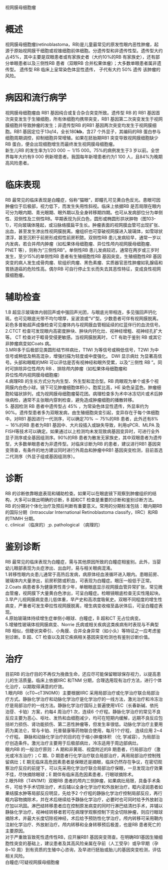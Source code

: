 视网膜母细胞瘤  
# 概述  
视网膜母细胞瘤(retinoblastoma，RB)是儿童最常见的原发性眼内恶性肿瘤，起源于原始视网膜干细胞或视锥细胞前体细胞。分遗传型和非遗传性型。遗传型大约占$45\%$，其中主要是双眼患者或有家族史者（大约$10\%$的RB 有家族史），还有部分单眼患者以及三侧性RB 患者（双眼RB 合并松果体瘤）；大多数单眼患者属非遗传型。 遗传型 RB  临床上呈常染色体显性遗传， 子代有大约 $50\%$ 遗传 该肿瘤的风险。  
# 病因和流行病学  
视网膜母细胞瘤由 RB1  基因纯合或复合杂合突变所致。遗传型 RB  的 RB1 基因首次突变发生于生殖细胞，所有体细胞均携带突变，RB1 基因第二次突变发生于视网膜细胞并导致肿瘤的发生；非遗传型RB 的RB1 基因两次突变均发生于视网膜细胞。RB1 基因定位于13q14，全长$180\mathbf{k}\mathbf{b}$，含27 个外显子，其编码的RB 蛋白参与细胞周期调控，抑制细胞异常增殖。如果在胚胎期RB1 突变导致视网膜细胞缺少RB 蛋白，便会出现细胞增生而最终发生视网膜母细胞瘤。  
新生儿RB 的发生率为$1/20\ 000{\sim}1/15\ 000$。$75\%$的病例发生于3 岁以前。全世界每年大约有9 000 例新增患者。我国每年新增患者约为1 100 人，且$84\%$为晚期高风险患者。  
# 临床表现  
RB 最常见的临床表现是白瞳症，俗称“猫眼”，即瞳孔可见黄白色反光。患眼可因肿瘤位于后极部，视力低下，而发生失用性斜视。临床上依据RB 是否局限在眼内可分为眼内期、青光眼期、眼外期以及全身转移期四期。也可从发病部位分为单侧性、双侧性及三侧性RB。早期表现为灰白色，圆形或椭圆形拱状肿物（图103-1），可向玻璃体隆起，或沿脉络膜扁平生长。肿瘤表面的视网膜血管可出现扩张、出血，甚至发生渗出性视网膜脱离。瘤组织也可穿破视网膜进入玻璃体，如雪球状漂浮，甚至沉积于前房形成假性前房积脓。双侧性RB 患儿发病较早，通常一岁以内发病，若合并颅内肿瘤（如松果体母细胞瘤、异位性颅内视网膜母细胞瘤、PNET 等），则称为“三侧性RB”。单侧性RB 患儿发病较迟，通常在两岁或三岁时发生，至少$15\%$的单侧性RB 患者有生殖细胞性RB 基因突变。生殖细胞性$R B$ 基因突变的病人发生成骨肉瘤、软组织肉瘤、黑色素瘤、实质器官恶性肿瘤如乳腺癌和胃肠道癌的危险性高。偶尔RB 可自行停止生长而失去其恶性特征，变成良性视网膜细胞瘤。  
# 辅助检查  
1.B 超显示玻璃体内弱回声或中强回声光团，与眼底光带相连，多见强回声钙化斑。也可见眼底光带不均匀增厚，呈波浪或“V”型。少数患者可伴有视网膜脱离。彩色多普勒超声成像检查可见瘤体内与视网膜血管相延续的红蓝伴行的血流信号。  
2.CTCT 检查可发现眼内高密度肿块、肿块内钙化灶、视神经增粗、视神经孔扩大等。 CT  检查对于眶骨受侵更敏感。当视网膜脱离时， CT  有助于鉴别 RB 或其它非肿瘤病变如Coats 病。  
3.MRI多于后极部见类圆形结节样病灶，T1WI 为等信号或稍低信号，T2WI  为中信号或稍低及稍高混杂，增强扫描为轻度或中度强化。 DWI  显示病灶 为显著高信号。头部和眼眶的MRI 可以评估是否有视神经和眼外受累，以及“三侧性 RB ”。同时可排除异位性颅内 RB 、排除颅内肿瘤（如松果体母细胞瘤和  
异位性颅内视网膜母细胞瘤）  
4.病理RB 的生长方式分为内生型、外生型和混合型。RB 肉眼观为单个或多个视网膜内白色小球。镜下可见肿瘤细胞体积小，胞浆比高，HE 染色呈蓝色。肿瘤细胞轮辐状排列，成为视网膜母细胞瘤菊花团。病理检查多为术中冰冻切片或术后肿块病检，通常不主张眼内穿刺检查，避免造成肿瘤细胞的播散转移。  
5. 基因检测 RB  患者中遗传型占 $45\%$ ，为常染色体显性遗传，外显率约为 $90\%$。遗传型患者多为双眼发病，由生殖细胞突变引起，变异存在于每个体细胞中。对RB1 基因进行一代测序，可以确定$70\%{\sim}75\%$的RB 患者，此外还有$8\%{\sim}16\%$的RB 患者为RB1 基因中、大片段插入或缺失导致，利用qPCR、MLPA 及FISH等技术可以确定。如果通过以上检测均未发现致病基因变异时，可进行全外显子测序或全基因组测序。$90\%$的RB 患者为散发无家族史，其中双眼患者为遗传型，大多数单眼患者为非遗传型。对临床诊断为RB 的患者，建议进行RB1 基因突变筛查，有条件的地方建议同时进行外周血和肿瘤中RB1 基因突变检测，目前首选二代测序（外显子组或基因组测序）。  
# 诊断  
RB 的诊断依靠眼底表现和辅助检查。如果可以在眼底镜下观察到肿瘤组织的结构，大多可以做出明确的诊断，B 超和CT 检查是重要的诊断和鉴别诊断方法。  
RB 的分期对个体化治疗及预后判断有重要意义。常用的分期标准包括：眼内期RB 的国际分期（Intraocular International Retinoblastoma classify，IIRC）和RB 的TNMH 分期。  
c. clinical （临床的）;p. pathological （病理的）  
# 鉴别诊断  
RB 最常见的临床表现为白瞳症，需与其他原因所致的白瞳症相鉴别。此外，当婴幼儿眼部表现为炎症渗出、出血时，易与相关眼病混淆。  
1.转移性眼内炎患儿通常于高热后发病，病原体经血液循环进入眼内。患眼前房、玻璃体内大量渗出，前房积脓或积血，可表现为白瞳症。眼压一般低于正常。  
2.Coats 病患者多为健康男性青少年，单眼眼底显示视网膜血管异常扩张，常见微血管瘤，视网膜下大量黄白色渗出，可呈白瞳症。检眼镜眼底检查无实性隆起块。  
3.早产儿视网膜病变患儿低体重，早产史和高浓度吸氧史。双眼不同程度的增生性病变，严重者可发生牵拉性视网膜脱离，增生病变收缩至晶状体后，可呈白瞳症表现。  
4.原始玻璃体持续增生症单侧小眼球、白瞳症，B 超和CT 无占位病变。  
5.增殖性玻璃体视网膜病变、Norrie 氏病或相关疾病这类疾病有时表现与不典型RB 相似，但睫状突牵引、小角膜、合并全身异常（如小头）等特征之一应考虑鉴别诊断。B 超、CT 检查以及其它疾病相关基因突变检测也有鉴别诊断价值。  
# 治疗  
目前RB 的治疗目的不再仅为挽救生命，还应尽可能保留眼球保存视力，以提高患儿的生活质量。临床上依据IIRC 和TNM 分期，合理选用现有治疗方法，进行个体化治疗，以期取得满意的疗效。  
1.眼内RB（cT0\~cT3N0M0）主要根据IIRC 采用局部治疗或化学治疗联合局部治疗方式。静脉化学治疗和动脉化学治疗是化学治疗的一线方法，激光治疗和冷冻治疗是局部治疗的一线方法。静脉化学治疗国际上普遍使用VEC（长春新碱、依托泊苷、卡铂）方案，约每4 周治疗1 次，连续6 个疗程。静脉化学治疗的常见不良反应主要为恶心、呕吐、发热和血细胞减少，均可在短期内缓解，远期不良反应包括听力损伤、肾功能损伤、第二恶性肿瘤等，但发生率很低。动脉化学治疗主要用药为美法仑，常与卡铂、托普替康等药物联合使用，每月1个疗程， 连续应用 2\~4  个疗程。 静脉和动脉化学治疗的目的在于缩小肿瘤体积 （化 学减容），为局部治疗创造条件。激光治疗主要用于后极部病灶，冷冻适用于周边部病灶。  
眼内RB 的一般治疗原则：A 期和非黄斑、视盘附近的B 期患者，行局部治疗（激光或冷冻治疗）；C 期、D 期患者行化学治疗联合局部治疗，再用局部治疗控制残留病灶；E 期无临床高危因素患者是保眼还是摘眼，临床仍然存在争议，在密切观察治疗反应的前提下，可以先采用化学治疗联合局部治疗保眼，一旦发现治疗效果不佳，尽快摘除眼球；E 期伴有临床高危因素患者，行眼球摘除术。  
2.眼外RB（T4N1M1）双眼RB 患者的颅内三侧肿瘤，如果病灶局限，具备手术条件，可给予手术切除治疗，术后辅以全身化学治疗和外放射治疗。眶内浸润患者如果结膜水肿等局部反应明显，先给予2 个疗程的静脉化学治疗控制局部反应，再行眶内容物摘除术，并在术后继续给予静脉化学治疗，必要时也可同时给予外放射治疗加以巩固。淋巴结转移患者应在控制原发病变的同时行淋巴结清扫手术，并辅以静脉化学治疗。视神经转移者若可在病理学观察控制下完全切除肿瘤，则应行眼球摘除术，并最大长度切除视神经，术后给予预防性化学治疗。颅内转移可采用鞘内注射化学治疗、外放射治疗。颅内转移和全身转移预后极差，也是RB 患者死亡的主要原因。  
对于严重致盲致死性遗传性RB，应开展RB1 基因突变筛查。在明确RB1基因生殖细胞性突变的基础上，建议患者及其高风险亲属在孕前（人工受孕）或孕早期（孕8\~10 周）到有资质的生殖中心咨询，及早进行胚胎或胎儿的基因突变检测，评估相关风险。  
白瞳症/可疑视网膜母细胞瘤  
